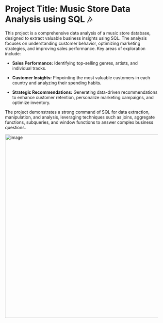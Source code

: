 # __Project Title:__ Music Store Data Analysis using SQL 🎶

This project is a comprehensive data analysis of a music store database, designed to extract valuable business insights using SQL. The analysis focuses on understanding customer behavior, optimizing marketing strategies, and improving sales performance. Key areas of exploration include:

* __Sales Performance:__ Identifying top-selling genres, artists, and individual tracks.

* __Customer Insights:__ Pinpointing the most valuable customers in each country and analyzing their spending habits.

* __Strategic Recommendations:__ Generating data-driven recommendations to enhance customer retention, personalize marketing campaigns, and optimize inventory.

The project demonstrates a strong command of SQL for data extraction, manipulation, and analysis, leveraging techniques such as joins, aggregate functions, subqueries, and window functions to answer complex business questions.

<img width="793" height="605" alt="image" src="https://github.com/user-attachments/assets/1e70c1c2-4339-4d07-af55-aa4db33a4a9f" />
